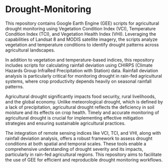 # Drought-Monitoring

This repository contains Google Earth Engine (GEE) scripts for agricultural drought monitoring using Vegetation Condition Index (VCI), Temperature Condition Index (TCI), and Vegetation Health Index (VHI). Leveraging the capabilities of Landsat 8 and MODIS satellite imagery, the scripts analyze vegetation and temperature conditions to identify drought patterns across agricultural landscapes.

In addition to vegetation and temperature-based indices, this repository includes scripts for calculating rainfall deviation using CHIRPS (Climate Hazards Group InfraRed Precipitation with Station) data. Rainfall deviation analysis is particularly critical for monitoring drought in rain-fed agricultural systems, where crop productivity depends heavily on seasonal rainfall patterns.

Agricultural drought significantly impacts food security, rural livelihoods, and the global economy. Unlike meteorological drought, which is defined by a lack of precipitation, agricultural drought reflects the deficiency in soil moisture and its effects on crop health. Timely and accurate monitoring of agricultural drought is crucial for implementing effective mitigation strategies and ensuring sustainable agricultural practices.

The integration of remote sensing indices like VCI, TCI, and VHI, along with rainfall deviation analysis, offers a robust framework to assess drought conditions at both spatial and temporal scales. These tools enable a comprehensive understanding of drought severity and its impacts, particularly in rain-fed agricultural regions. This repository aims to facilitate the use of GEE for efficient and reproducible drought monitoring workflows.

